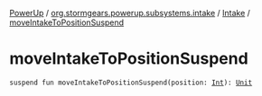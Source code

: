 [PowerUp](../../index.md) / [org.stormgears.powerup.subsystems.intake](../index.md) / [Intake](index.md) / [moveIntakeToPositionSuspend](./move-intake-to-position-suspend.md)

# moveIntakeToPositionSuspend

`suspend fun moveIntakeToPositionSuspend(position: `[`Int`](https://kotlinlang.org/api/latest/jvm/stdlib/kotlin/-int/index.html)`): `[`Unit`](https://kotlinlang.org/api/latest/jvm/stdlib/kotlin/-unit/index.html)